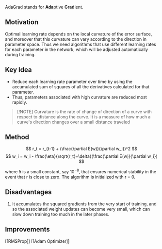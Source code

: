AdaGrad stands for **Ada**ptive **Grad**ient.

## Motivation
Optimal learning rate depends on the local curvature of the error surface, and moreover that this curvature can vary according to the direction in parameter space. Thus we need algorithms that use different learning rates for each parameter in the network, which will be adjusted automatically during training.


## Key Idea

- Reduce each learning rate parameter over time by using the accumulated sum of squares of all the derivatives calculated for that parameter. 
- Thus, parameters associated with high curvature are reduced most rapidly. 

> [!NOTE] Curvature is the rate of change of direction of a curve with respect to distance along the curve. It is a measure of how much a curve's direction changes over a small distance traveled

## Method 

$$
r_t = r_{t-1} + (\frac{\partial E(w)}{\partial w_i})^2
$$
$$
w_i = w_i - \frac{\eta}{\sqrt{r_t}+\delta}(\frac{\partial E(w)}{\partial w_i})
$$

where 
δ is a small constant, say $10^{−8}$, that ensures numerical stability in the event that r is close to zero. The algorithm is initialized with r = 0.

## Disadvantages

1.  It accumulates the squared gradients from the very start of training, and so the associated weight updates can become very small, which can slow down training too much in the later phases.



## Improvements
[[RMSProp]]
[[Adam Optimizer]]

